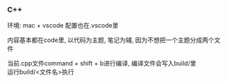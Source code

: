 ### C++

环境: mac + vscode
配置也在.vscode里  

内容基本都在code里, 以代码为主题, 笔记为辅, 因为不想把一个主题分成两个文件  

当前.cpp文件command + shift + b进行编译, 编译文件会写入build/里  
运行build/<文件名>执行
